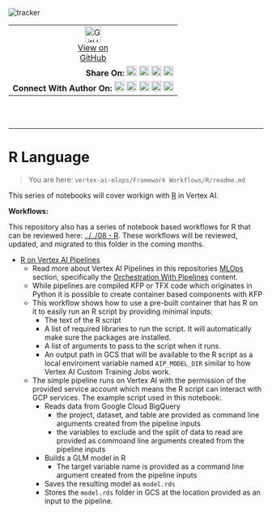 ![tracker](https://us-central1-vertex-ai-mlops-369716.cloudfunctions.net/pixel-tracking?path=statmike%2Fvertex-ai-mlops%2FFramework+Workflows%2FR&file=readme.md)
<!--- header table --->
<table>
<tr>     
  <td style="text-align: center">
    <a href="https://github.com/statmike/vertex-ai-mlops/blob/main/Framework%20Workflows/R/readme.md">
      <img width="32px" src="https://www.svgrepo.com/download/217753/github.svg" alt="GitHub logo">
      <br>View on<br>GitHub
    </a>
  </td>
</tr>
<tr>
  <td style="text-align: right">
    <b>Share On: </b> 
    <a href="https://www.linkedin.com/sharing/share-offsite/?url=https://github.com/statmike/vertex-ai-mlops/blob/main/Framework%20Workflows/R/readme.md"><img src="https://upload.wikimedia.org/wikipedia/commons/8/81/LinkedIn_icon.svg" alt="Linkedin Logo" width="20px"></a> 
    <a href="https://reddit.com/submit?url=https://github.com/statmike/vertex-ai-mlops/blob/main/Framework%20Workflows/R/readme.md"><img src="https://redditinc.com/hubfs/Reddit%20Inc/Brand/Reddit_Logo.png" alt="Reddit Logo" width="20px"></a> 
    <a href="https://bsky.app/intent/compose?text=https://github.com/statmike/vertex-ai-mlops/blob/main/Framework%20Workflows/R/readme.md"><img src="https://upload.wikimedia.org/wikipedia/commons/7/7a/Bluesky_Logo.svg" alt="BlueSky Logo" width="20px"></a> 
    <a href="https://twitter.com/intent/tweet?url=https://github.com/statmike/vertex-ai-mlops/blob/main/Framework%20Workflows/R/readme.md"><img src="https://upload.wikimedia.org/wikipedia/commons/5/5a/X_icon_2.svg" alt="X (Twitter) Logo" width="20px"></a> 
  </td>
</tr>
<tr>
  <td style="text-align: right">
    <b>Connect With Author On: </b> 
    <a href="https://www.linkedin.com/in/statmike"><img src="https://upload.wikimedia.org/wikipedia/commons/8/81/LinkedIn_icon.svg" alt="Linkedin Logo" width="20px"></a>
    <a href="https://www.github.com/statmike"><img src="https://www.svgrepo.com/download/217753/github.svg" alt="GitHub Logo" width="20px"></a> 
    <a href="https://www.youtube.com/@statmike-channel"><img src="https://upload.wikimedia.org/wikipedia/commons/f/fd/YouTube_full-color_icon_%282024%29.svg" alt="YouTube Logo" width="20px"></a>
    <a href="https://bsky.app/profile/statmike.bsky.social"><img src="https://upload.wikimedia.org/wikipedia/commons/7/7a/Bluesky_Logo.svg" alt="BlueSky Logo" width="20px"></a> 
    <a href="https://x.com/statmike"><img src="https://upload.wikimedia.org/wikipedia/commons/5/5a/X_icon_2.svg" alt="X (Twitter) Logo" width="20px"></a>
  </td>
</tr>
</table><br/><br/>

---
# R Language
> You are here: `vertex-ai-mlops/Framework Workflows/R/readme.md`

This series of notebooks will cover workign with [R](https://www.r-project.org/) in Vertex AI.


**Workflows:**

This repository also has a series of notebook based workflows for R that can be reviewed here: [../../08 - R](../../08%20-%20R/readme.md).  These workflows will be reviewed, updated, and migrated to this folder in the coming months.

- [R on Vertex AI Pipelines](./R%20on%20Vertex%20AI%20Pipelines.ipynb)
    - Read more about Vertex AI Pipelines in this repositories [MLOps](../../MLOps/readme.md) section, specifically the [Orchestration With Pipelines](../../MLOps/Pipelines/readme.md) content.
    - While pipelines are compiled KFP or TFX code which originates in Python it is possible to create container based components with KFP
    - This workflow shows how to use a pre-built container that has R on it to easily run an R script by providing minimal inputs:
        - The text of the R script
        - A list of required libraries to run the script.  It will automatically make sure the packages are installed.
        - A list of arguments to pass to the script when it runs.
        - An output path in GCS that will be available to the R script as a local enviroment variable named `AIP_MODEL_DIR` similar to how Vertex AI Custom Training Jobs work.
    - The simple pipeline runs on Vertex AI with the permission of the provided service account which means the R script can interact with GCP services.  The example script used in this notebook:
        - Reads data from Google Cloud BigQuery
            - the project, dataset, and table are provided as command line arguments created from the pipeline inputs
            - the variables to exclude and the split of data to read are provided as commoand line arguments created from the pipeline inputs
        - Builds a GLM model in R
            - The target variable name is provided as a command line argument created from the pipeline inputs
        - Saves the resulting model as `model.rds`
        - Stores the `model.rds` folder in GCS at the location provided as an input to the pipeline.
